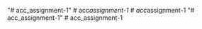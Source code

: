 "# acc_assignment-1" 
#   a c c _ a s s i g n m e n t - 1  
 #   a c c _ a s s i g n m e n t - 1  
 "# acc_assignment-1" 
#   a c c _ a s s i g n m e n t - 1  
 